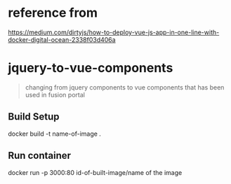 # reference from
https://medium.com/dirtyjs/how-to-deploy-vue-js-app-in-one-line-with-docker-digital-ocean-2338f03d406a

# jquery-to-vue-components

> changing from jquery components to vue components that has been used in fusion portal

## Build Setup
docker build -t name-of-image .

## Run container
docker run -p 3000:80 id-of-built-image/name of the image
